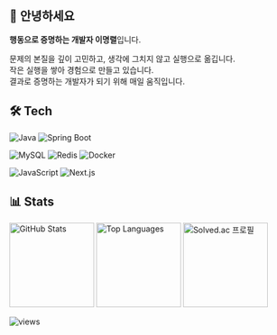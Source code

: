 

## 👋 안녕하세요  
**행동으로 증명하는 개발자 이명렬**입니다.

문제의 본질을 깊이 고민하고, 생각에 그치지 않고 실행으로 옮깁니다.  
작은 실행을 쌓아 경험으로 만들고 있습니다.  
결과로 증명하는 개발자가 되기 위해 매일 움직입니다.


## 🛠️ Tech

![Java](https://img.shields.io/badge/Java-007396?style=for-the-badge&logo=Java&logoColor=white)
![Spring Boot](https://img.shields.io/badge/Spring%20Boot-6DB33F?style=for-the-badge&logo=Spring-Boot&logoColor=white)

![MySQL](https://img.shields.io/badge/MySQL-4479A1?style=for-the-badge&logo=MySQL&logoColor=white)
![Redis](https://img.shields.io/badge/Redis-DC382D?style=for-the-badge&logo=Redis&logoColor=white)
![Docker](https://img.shields.io/badge/Docker-2496ED?style=for-the-badge&logo=Docker&logoColor=white)

![JavaScript](https://img.shields.io/badge/JavaScript-F7DF1E?style=for-the-badge&logo=JavaScript&logoColor=black)
![Next.js](https://img.shields.io/badge/Next.js-000000?style=for-the-badge&logo=Next.js&logoColor=white)


## 📊 Stats
<p>
  <img height="150" src="https://github-readme-stats.vercel.app/api?username=dlaudfuf33&show_icons=true&theme=radical" alt="GitHub Stats" />
  <img height="150" src="https://github-readme-stats.vercel.app/api/top-langs/?username=dlaudfuf33&layout=compact" alt="Top Languages" />
  <img height="150" src="http://mazassumnida.wtf/api/v2/generate_badge?boj=dlaudfuf33" alt="Solved.ac 프로필" />
</p>


<p align="left">
  <img src="https://komarev.com/ghpvc/?username=dlaudfuf33&label=views&color=0e75b6&style=flat" alt="views" />
</p>
